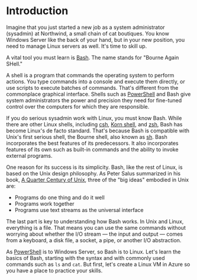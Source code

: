 # Introduction

Imagine that you just started a new job as a system administrator (sysadmin) at Northwind, a small chain of cat boutiques. You know Windows Server like the back of your hand, but in your new position, you need to manage Linux servers as well. It's time to skill up.

A vital tool you must learn is [Bash](https://en.wikipedia.org/wiki/Bash_(Unix_shell)). The name stands for "Bourne Again SHell." 

A shell is a program that commands the operating system to perform actions. You type commands into a console and execute them directly, or use scripts to execute batches of commands. That's different from the commonplace graphical interface. Shells such as [PowerShell](https://docs.microsoft.com/en-us/powershell/scripting/overview?view=powershell-6) and Bash give system administrators the power and precision they need for fine-tuned control over the computers for which they are responsible. 

If you do serious sysadmin work with Linux, you must know Bash. While there are other Linux shells, including [csh](https://en.wikipedia.org/wiki/C_shell), [Korn shell](https://en.wikipedia.org/wiki/KornShell), and [zsh](https://en.wikipedia.org/wiki/Z_shell), Bash has become Linux's de facto standard. That's because Bash is compatible with Unix's first serious shell, the Bourne shell, also known as [sh](https://en.wikipedia.org/wiki/Bourne_shell). Bash incorporates the best features of its predecessors. It also incorporates features of its own such as built-in commands and the ability to invoke external programs.

One reason for its success is its simplicity. Bash, like the rest of Linux, is based on the Unix design philosophy. As Peter Salus summarized in his book, [A Quarter Century of Unix](https://www.amazon.com/Quarter-Century-UNIX-Peter-Salus/dp/0201547775/ref=sr_1_1), three of the "big ideas" embodied in Unix are:
- Programs do one thing and do it well
- Programs work together
- Programs use text streams as the universal interface

The last part is key to understanding how Bash works. In Unix and Linux, everything is a file. That means you can use the same commands without worrying about whether the I/O stream — the input and output — comes from a keyboard, a disk file, a socket, a pipe, or another I/O abstraction.

As [PowerShell](https://docs.microsoft.com/en-us/powershell/scripting/overview?view=powershell-6) is to Windows Server, so Bash is to Linux. Let's learn the basics of Bash, starting with the syntax and with commonly used commands such as `ls` and `cat`. But first, let's create a Linux VM in Azure so you have a place to practice your skills.